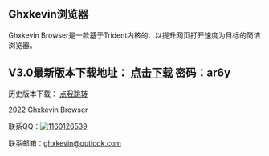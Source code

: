 ## Ghxkevin浏览器

Ghxkevin Browser是一款基于Trident内核的、以提升网页打开速度为目标的简洁浏览器。

## V3.0最新版本下载地址：  <a  href="https://wwz.lanzouf.com/irpZq04tsqha" target="_blank">点击下载</a>  密码：ar6y





历史版本下载：  <a  href="https://ghxkevinbr.mysxl.cn/" target="_blank">点我跳转</a>





2022 Ghxkevin Browser


联系QQ：<a target="_blank" href="http://wpa.qq.com/msgrd?v=3&uin=&site=qq&menu=yes"><img border="0" src="http://wpa.qq.com/pa?p=2::52" alt="1160126539" title="1160126539"/></a>


联系邮箱：<a href="mailto:ghxkevin@outlook.com">ghxkevin@<wbr>outlook.com</a>
